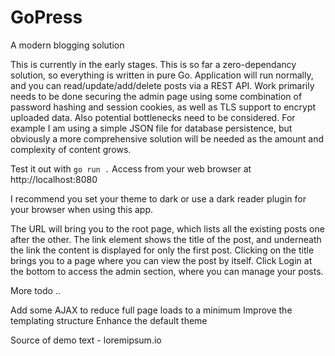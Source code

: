 # GoPress
A modern blogging solution

This is currently in the early stages. This is so far a zero-dependancy solution, so everything is written in pure Go. Application will run normally, and you can read/update/add/delete posts via a REST API. Work primarily needs to be done securing the admin page using some combination of password hashing and session cookies, as well as TLS support to encrypt uploaded data. Also potential bottlenecks need to be considered. For example I am using a simple JSON file for database persistence, but obviously a more comprehensive solution will be needed as the amount and complexity of content grows.

Test it out with ```go run .```
Access from your web browser at http://localhost:8080

I recommend you set your theme to dark or use a dark reader plugin for your browser when using this app.

The URL will bring you to the root page, which lists all the existing posts one after the other. The link element shows the title of the post, and underneath the link the content is displayed for only the first post. Clicking on the title brings you to a page where you can view the post by itself. Click Login at the bottom to access the admin section, where you can manage your posts.

More todo ..

Add some AJAX to reduce full page loads to a minimum
Improve the templating structure
Enhance the default theme

Source of demo text - loremipsum.io
